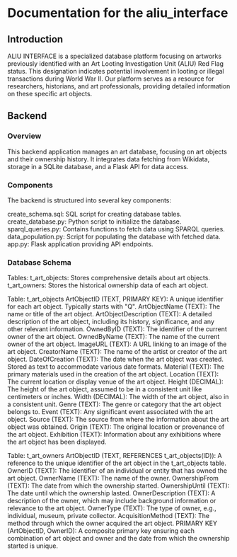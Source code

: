# Documentation for the aliu_interface
## Introduction
ALIU INTERFACE is a specialized database platform focusing on artworks previously identified with an Art Looting Investigation Unit (ALIU) Red Flag status. This designation indicates potential involvement in looting or illegal transactions during World War II. Our platform serves as a resource for researchers, historians, and art professionals, providing detailed information on these specific art objects.
## Backend
### Overview 
This backend application manages an art database, focusing on art objects and their ownership history. It integrates data fetching from Wikidata, storage in a SQLite database, and a Flask API for data access.

### Components
The backend is structured into several key components:

create_schema.sql: SQL script for creating database tables.
create_database.py: Python script to initialize the database.
sparql_queries.py: Contains functions to fetch data using SPARQL queries.
data_population.py: Script for populating the database with fetched data.
app.py: Flask application providing API endpoints.

### Database Schema

Tables:
t_art_objects: Stores comprehensive details about art objects.
t_art_owners: Stores the historical ownership data of each art object.


Table: t_art_objects
ArtObjectID (TEXT, PRIMARY KEY): A unique identifier for each art object. Typically starts with "Q".
ArtObjectName (TEXT): The name or title of the art object.
ArtObjectDescription (TEXT): A detailed description of the art object, including its history, significance, and any other relevant information.
OwnedByID (TEXT): The identifier of the current owner of the art object.
OwnedByName (TEXT): The name of the current owner of the art object.
ImageURL (TEXT): A URL linking to an image of the art object.
CreatorName (TEXT): The name of the artist or creator of the art object.
DateOfCreation (TEXT): The date when the art object was created. Stored as text to accommodate various date formats.
Material (TEXT): The primary materials used in the creation of the art object.
Location (TEXT): The current location or display venue of the art object.
Height (DECIMAL): The height of the art object, assumed to be in a consistent unit like centimeters or inches.
Width (DECIMAL): The width of the art object, also in a consistent unit.
Genre (TEXT): The genre or category that the art object belongs to.
Event (TEXT): Any significant event associated with the art object.
Source (TEXT): The source from where the information about the art object was obtained.
Origin (TEXT): The original location or provenance of the art object.
Exhibition (TEXT): Information about any exhibitions where the art object has been displayed.

Table: t_art_owners
ArtObjectID (TEXT, REFERENCES t_art_objects(ID)): A reference to the unique identifier of the art object in the t_art_objects table.
OwnerID (TEXT): The identifier of an individual or entity that has owned the art object.
OwnerName (TEXT): The name of the owner.
OwnershipFrom (TEXT): The date from which the ownership started.
OwnershipUntil (TEXT): The date until which the ownership lasted.
OwnerDescription (TEXT): A description of the owner, which may include background information or relevance to the art object.
OwnerType (TEXT): The type of owner, e.g., individual, museum, private collector.
AcquisitionMethod (TEXT): The method through which the owner acquired the art object.
PRIMARY KEY (ArtObjectID, OwnerID): A composite primary key ensuring each combination of art object and owner and the date from which the ownership started is unique.

